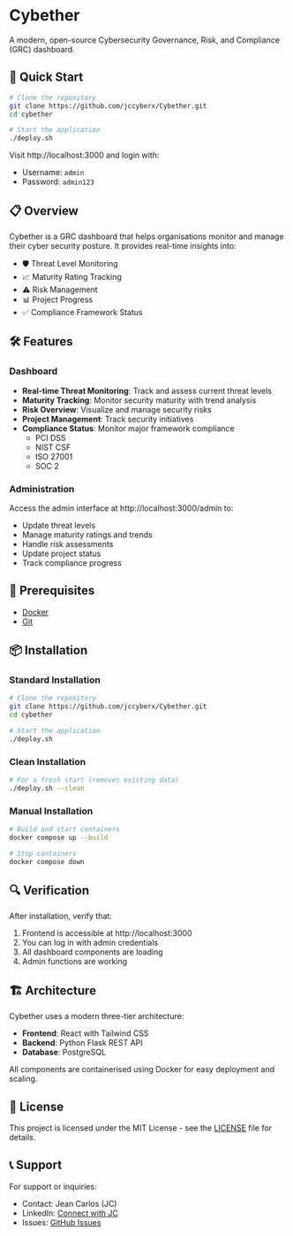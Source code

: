 # Cybether

A modern, open-source Cybersecurity Governance, Risk, and Compliance (GRC) dashboard.

## 🚀 Quick Start

```bash
# Clone the repository
git clone https://github.com/jccyberx/Cybether.git
cd cybether

# Start the application
./deploy.sh
```

Visit http://localhost:3000 and login with:
- Username: `admin`
- Password: `admin123`

## 📋 Overview

Cybether is a GRC dashboard that helps organisations monitor and manage their cyber security posture. It provides real-time insights into:

- 🛡️ Threat Level Monitoring
- 📈 Maturity Rating Tracking
- ⚠️ Risk Management
- 📊 Project Progress
- ✅ Compliance Framework Status

## 🛠️ Features

### Dashboard
- **Real-time Threat Monitoring**: Track and assess current threat levels
- **Maturity Tracking**: Monitor security maturity with trend analysis
- **Risk Overview**: Visualize and manage security risks
- **Project Management**: Track security initiatives
- **Compliance Status**: Monitor major framework compliance
  - PCI DSS
  - NIST CSF
  - ISO 27001
  - SOC 2

### Administration
Access the admin interface at http://localhost:3000/admin to:
- Update threat levels
- Manage maturity ratings and trends
- Handle risk assessments
- Update project status
- Track compliance progress

## 🔧 Prerequisites

- [Docker](https://www.docker.com/products/docker-desktop/)
- [Git](https://git-scm.com/downloads)

## 📦 Installation

### Standard Installation
```bash
# Clone the repository
git clone https://github.com/jccyberx/Cybether.git
cd cybether

# Start the application
./deploy.sh
```

### Clean Installation
```bash
# For a fresh start (removes existing data)
./deploy.sh --clean
```

### Manual Installation
```bash
# Build and start containers
docker compose up --build

# Stop containers
docker compose down

```

## 🔍 Verification

After installation, verify that:
1. Frontend is accessible at http://localhost:3000
2. You can log in with admin credentials
3. All dashboard components are loading
4. Admin functions are working

## 🏗️ Architecture

Cybether uses a modern three-tier architecture:
- **Frontend**: React with Tailwind CSS
- **Backend**: Python Flask REST API
- **Database**: PostgreSQL

All components are containerised using Docker for easy deployment and scaling.

## 📜 License

This project is licensed under the MIT License - see the [LICENSE](LICENSE) file for details.

## 📞 Support

For support or inquiries:
- Contact: Jean Carlos (JC)
- LinkedIn: [Connect with JC](https://www.linkedin.com/in/jeanpc/)
- Issues: [GitHub Issues](https://github.com/jccyberx/Cybether/issues)
